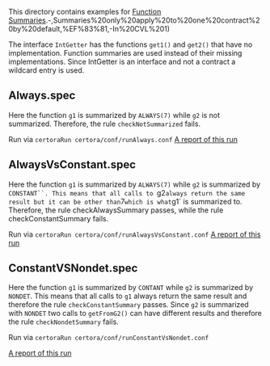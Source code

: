 This directory contains examples for [Function Summaries](https://docs.certora.com/en/latest/docs/cvl/cvl2/changes.html#summaries-only-apply-to-one-contract-by-default:~:text=a%20function%E2%80%99s%20sighash).-,Summaries%20only%20apply%20to%20one%20contract%20by%20default,%EF%83%81,-In%20CVL%201)

The interface `IntGetter` has the functions `get1()` and `get2()` that have no implementation. 
Function summaries are used instead of their missing implementations. Since IntGetter is an interface and not a contract a 
wildcard entry is used.

## Always.spec
Here the function `g1` is summarized by `ALWAYS(7)` while `g2` is not summarized.
Therefore, the rule `checkNotSummarized` fails.

Run via ```certoraRun certora/conf/runAlways.conf```
[A report of this run](https://prover.certora.com/output/1902/4c92bd8a54b44521b83452e93f675907?anonymousKey=84d515da2c8d3b4e5a7d8b0a34137973d1751f96)

## AlwaysVsConstant.spec

Here the function `g1` is summarized by `ALWAYS(7)` while `g2` is summarized by `CONSTANT``.
This means that all calls to `g2` always return the same result but it can be other than `7` which is what `g1` is summarized to.
Therefore, the rule checkAlwaysSummary passes, while the rule checkConstantSummary fails.

Run via ```certoraRun certora/conf/runAlwaysVsConstant.conf```
[A report of this run](https://prover.certora.com/output/1902/d65e16a0a6d2451781cc1826c6ec4aa0?anonymousKey=941589808b3a5504ec8d54b78b1f41108ec7ac89)

## ConstantVSNondet.spec

Here the function `g1` is summarized by `CONTANT` while `g2` is summarized by `NONDET`.
This means that all calls to `g1` always return the same result and therefore the rule `checkConstantSummary` passes.
Since `g2` is summarized with `NONDET` two calls to `getFromG2()` can have different results and therefore the
rule `checkNondetSummary` fails.

Run via ```certoraRun certora/conf/runConstantVsNondet.conf```

[A report of this run](https://prover.certora.com/output/1902/c7ea19339a0240999d3fc15fc0f39bae?anonymousKey=2d1b5597b9c802826f6c32aba484639b63774aff)
